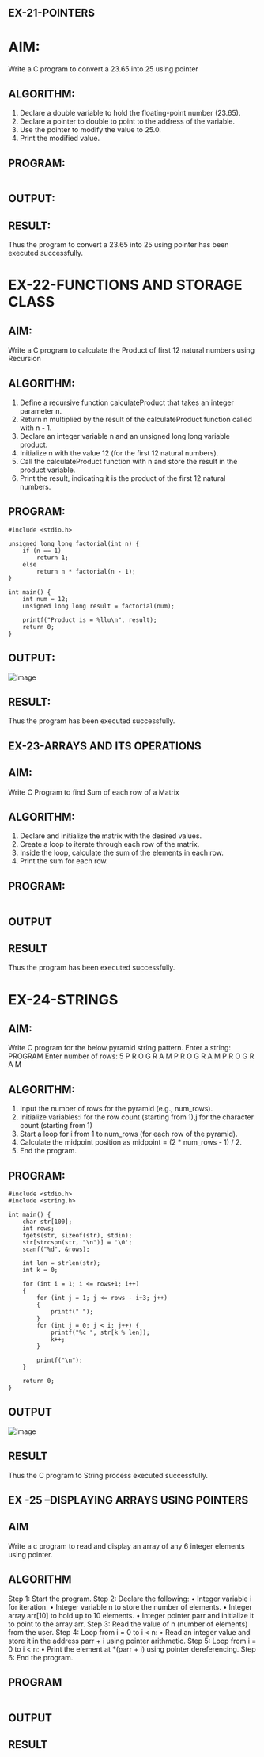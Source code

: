 ## EX-21-POINTERS
# AIM:
Write a C program to convert a 23.65 into 25 using pointer

## ALGORITHM:
1.	Declare a double variable to hold the floating-point number (23.65).
2.	Declare a pointer to double to point to the address of the variable.
3.	Use the pointer to modify the value to 25.0.
4.	Print the modified value.

## PROGRAM:
```

```
## OUTPUT:


## RESULT:
Thus the program to convert a 23.65 into 25 using pointer has been executed successfully.
 
 
# EX-22-FUNCTIONS AND STORAGE CLASS
## AIM:
Write a C program to calculate the Product of first 12 natural numbers using Recursion
## ALGORITHM:
1.	Define a recursive function calculateProduct that takes an integer parameter n.
2.	Return n multiplied by the result of the calculateProduct function called with n - 1.
3.	Declare an integer variable n and an unsigned long long variable product.
4.	Initialize n with the value 12 (for the first 12 natural numbers).
5.	Call the calculateProduct function with n and store the result in the product variable.
6.	Print the result, indicating it is the product of the first 12 natural numbers.

## PROGRAM:
```
#include <stdio.h>

unsigned long long factorial(int n) {
    if (n == 1)
        return 1;
    else
        return n * factorial(n - 1);
}

int main() {
    int num = 12;
    unsigned long long result = factorial(num);

    printf("Product is = %llu\n", result);
    return 0;
}
```
## OUTPUT:
![image](https://github.com/user-attachments/assets/9379af4e-89b0-4ffd-b489-f0519424b10f)

## RESULT:
Thus the program has been executed successfully.
 
 
## EX-23-ARRAYS AND ITS OPERATIONS
## AIM:

Write C Program to find Sum of each row of a Matrix

## ALGORITHM:
1.	Declare and initialize the matrix with the desired values.
2.	Create a loop to iterate through each row of the matrix.
3.	Inside the loop, calculate the sum of the elements in each row.
4.	Print the sum for each row.

## PROGRAM:
```

```

## OUTPUT


## RESULT
Thus the program has been executed successfully.


# EX-24-STRINGS
## AIM:
Write C program for the below pyramid string pattern. Enter a string: PROGRAM Enter number of rows: 5 P R O G R A M P R O G R A M P R O G R A M

## ALGORITHM:
1.	Input the number of rows for the pyramid (e.g., num_rows).
2.	Initialize variables:i for the row count (starting from 1),j for the character count (starting from 1)
3.	Start a loop for i from 1 to num_rows (for each row of the pyramid).
4.	Calculate the midpoint position as midpoint = (2 * num_rows - 1) / 2.
5.	End the program.

## PROGRAM:
```
#include <stdio.h>
#include <string.h>

int main() {
    char str[100];
    int rows;
    fgets(str, sizeof(str), stdin);
    str[strcspn(str, "\n")] = '\0'; 
    scanf("%d", &rows);

    int len = strlen(str);
    int k = 0; 

    for (int i = 1; i <= rows+1; i++)
    {
        for (int j = 1; j <= rows - i+3; j++)
        {
            printf(" ");
        }
        for (int j = 0; j < i; j++) {
            printf("%c ", str[k % len]);
            k++;
        }

        printf("\n");
    }

    return 0;
}
```

## OUTPUT
![image](https://github.com/user-attachments/assets/2267da00-dbf3-4dce-91c0-a82c8ab811c0)

## RESULT
Thus the C program to String process executed successfully.
 

## EX -25 –DISPLAYING ARRAYS USING POINTERS
## AIM

Write a c program to read and display an array of any 6 integer elements using pointer.

## ALGORITHM
Step 1: Start the program.
Step 2: Declare the following:
•	Integer variable i for iteration.
•	Integer variable n to store the number of elements.
•	Integer array arr[10] to hold up to 10 elements.
•	Integer pointer parr and initialize it to point to the array arr.
Step 3: Read the value of n (number of elements) from the user.
Step 4: Loop from i = 0 to i < n:
•	Read an integer value and store it in the address parr + i using pointer arithmetic.
Step 5: Loop from i = 0 to i < n:
•	Print the element at *(parr + i) using pointer dereferencing.
Step 6: End the program.


## PROGRAM
```

```

## OUTPUT

## RESULT



